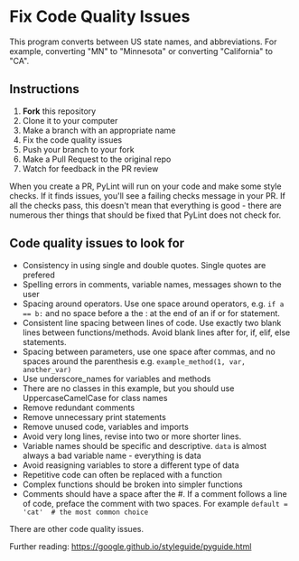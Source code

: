 # Fix Code Quality Issues

This program converts between US state names, and abbreviations. For example, converting "MN" to "Minnesota" or converting "California" to "CA".

## Instructions

1. **Fork** this repository
2. Clone it to your computer 
3. Make a branch with an appropriate name 
4. Fix the code quality issues
5. Push your branch to your fork
6. Make a Pull Request to the original repo
7. Watch for feedback in the PR review

When you create a PR, PyLint will run on your code and make some style checks. If it finds issues, you'll see a failing checks message in your PR. If all the checks pass, this doesn't mean that everything is good - there are numerous ther things that should be fixed that PyLint does not check for. 

## Code quality issues to look for 

* Consistency in using single and double quotes. Single quotes are prefered
* Spelling errors in comments, variable names, messages shown to the user 
* Spacing around operators. Use one space around operators, e.g. `if a == b:` and no space before a the : at the end of an if or for statement.
* Consistent line spacing between lines of code. Use exactly two blank lines between functions/methods. Avoid blank lines after for, if, elif, else statements. 
* Spacing between parameters, use one space after commas, and no spaces around the parenthesis e.g. `example_method(1, var, another_var)`
* Use underscore_names for variables and methods
* There are no classes in this example, but you should use UppercaseCamelCase for class names 
* Remove redundant comments
* Remove unnecessary print statements 
* Remove unused code, variables and imports
* Avoid very long lines, revise into two or more shorter lines. 
* Variable names should be specific and descriptive. `data` is almost always a bad variable name - everything is data
* Avoid reasigning variables to store a different type of data
* Repetitive code can often be replaced with a function 
* Complex functions should be broken into simpler functions
* Comments should have a space after the #.  If a comment follows a line of code, preface the comment with two spaces. For example `default = 'cat'  # the most common choice`

There are other code quality issues. 

Further reading: https://google.github.io/styleguide/pyguide.html




